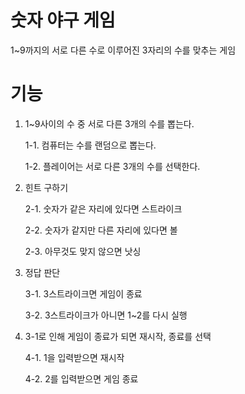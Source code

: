 # 숫자 야구 게임
1~9까지의 서로 다른 수로 이루어진 3자리의 수를 맞추는 게임

# 기능
1. 1~9사이의 수 중 서로 다른 3개의 수를 뽑는다.

   1-1. 컴퓨터는 수를 랜덤으로 뽑는다.

   1-2. 플레이어는 서로 다른 3개의 수를 선택한다.
2. 힌트 구하기

   2-1. 숫자가 같은 자리에 있다면 스트라이크

   2-2. 숫자가 같지만 다른 자리에 있다면 볼

   2-3. 아무것도 맞지 않으면 낫싱
3. 정답 판단

   3-1. 3스트라이크면 게임이 종료

   3-2. 3스트라이크가 아니면 1~2를 다시 실행

4. 3-1로 인해 게임이 종료가 되면 재시작, 종료를 선택 

   4-1. 1을 입력받으면 재시작

   4-2. 2를 입력받으면 게임 종료

